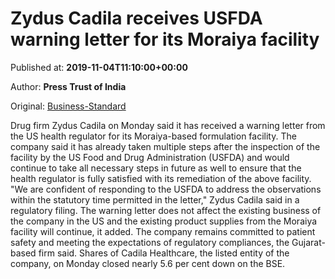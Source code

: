 
# Zydus Cadila receives USFDA warning letter for its Moraiya facility

Published at: **2019-11-04T11:10:00+00:00**

Author: **Press Trust of India**

Original: [Business-Standard](https://www.business-standard.com/article/pti-stories/zydus-cadila-receives-warning-letter-from-usfda-for-formulation-plant-119110400957_1.html)

Drug firm Zydus Cadila on Monday said it has received a warning letter from the US health regulator for its Moraiya-based formulation facility.
The company said it has already taken multiple steps after the inspection of the facility by the US Food and Drug Administration (USFDA) and would continue to take all necessary steps in future as well to ensure that the health regulator is fully satisfied with its remediation of the above facility.
"We are confident of responding to the USFDA to address the observations within the statutory time permitted in the letter," Zydus Cadila said in a regulatory filing.
The warning letter does not affect the existing business of the company in the US and the existing product supplies from the Moraiya facility will continue, it added.
The company remains committed to patient safety and meeting the expectations of regulatory compliances, the Gujarat-based firm said.
Shares of Cadila Healthcare, the listed entity of the company, on Monday closed nearly 5.6 per cent down on the BSE.
